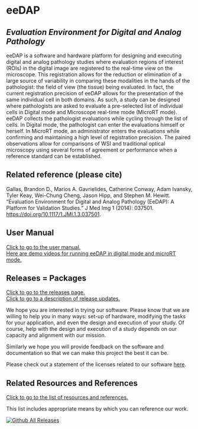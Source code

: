 # eeDAP #
## _Evaluation Environment for Digital and Analog Pathology_ ##

eeDAP is a software and hardware platform for designing and executing digital and analog pathology studies where evaluation regions of interest (ROIs) in the digital image are registered to the real-time view on the microscope. This registration allows for the reduction or elimination of a large source of variability in comparing these modalities in the hands of the pathologist: the field of view (the tissue) being evaluated. In fact, the current registration precision of eeDAP allows for the presentation of the same individual cell in both domains. As such, a study can be designed where pathologists are asked to evaluate a pre-selected list of individual cells in Digital mode and Microscope real-time mode (MicroRT mode). eeDAP collects the pathologist evaluations while cycling through the list of cells. In Digital mode, the pathologist can enter the evaluations himself or herself. In MicroRT mode, an administrator enters the evaluations while confirming and maintaining a high level of registration precision. The paired observations allow for comparisons of WSI and traditional optical microscopy using several forms of agreement or performance when a reference standard can be established.

## Related reference (please cite)

Gallas, Brandon D., Marios A. Gavrielides, Catherine Conway, Adam Ivansky, Tyler Keay, Wei-Chung Cheng, Jason Hipp, and Stephen M. Hewitt. “Evaluation Environment for Digital and Analog Pathology (EeDAP): A Platform for Validation Studies.” J Med Img 1 (2014): 037501. https://doi.org/10.1117/1.JMI.1.3.037501.

## User Manual
[Click to go to the user manual.](http://didsr.github.io/eeDAP/) <br>
[Here are demo videos for running eeDAP in digital mode and microRT mode.](https://www.youtube.com/channel/UC60GQmixBDjQ1Cuidj7n5pQ)

## Releases = Packages ##
[Click to go to the releases page.](https://github.com/DIDSR/eeDAP/releases) <br>
[Click to go to a description of release updates.](https://github.com/DIDSR/eeDAP/blob/master/UPDATES_eeDAP.md)

We hope you are interested in trying our software. Please know that we are willing to help you in many ways: set-up of hardware, modifying the tasks for your application, and even the design and execution of your study. Of course, help with the design and execution of a study depends on our capacity and alignment with our mission.

Similarly we hope you will provide feedback on the software and documentation so that we can make this project the best it can be.

Please check out a statement of the licenses related to our software [here](LICENSE.md).

## Related Resources and References ##
[Click to go to the list of resources and references.](https://github.com/DIDSR/eeDAP/blob/master/000_docs/README.md)

This list includes appropriate means by which you can reference our work.

[![Github All Releases](https://img.shields.io/github/downloads/DIDSR/eeDAP/total)]()
